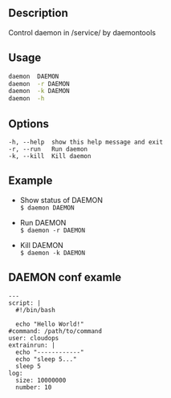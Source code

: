 ## Description

Control daemon in /service/ by daemontools

## Usage

```bash
daemon  DAEMON
daemon  -r DAEMON
daemon  -k DAEMON
daemon  -h
```

## Options

```
-h, --help  show this help message and exit  
-r, --run   Run daemon  
-k, --kill  Kill daemon  
```

## Example

- Show status of DAEMON  
  `$ daemon DAEMON`

- Run DAEMON  
  `$ daemon -r DAEMON`

- Kill DAEMON  
  `$ daemon -k DAEMON`

## DAEMON conf examle

```
---
script: |
  #!/bin/bash

  echo "Hello World!"
#command: /path/to/command
user: cloudops
extrainrun: |
  echo "------------"
  echo "sleep 5..."
  sleep 5
log:
  size: 10000000
  number: 10
```
